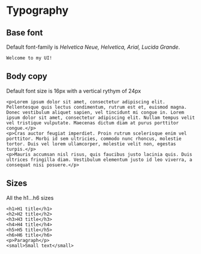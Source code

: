 # Typography

## Base font

Default font-family is *Helvetica Neue, Helvetica, Arial, Lucida Grande*.

```render jsx
Welcome to my UI!
```

## Body copy

Default font size is 16px with a vertical rythym of 24px

```render jsx
<p>Lorem ipsum dolor sit amet, consectetur adipiscing elit. Pellentesque quis lectus condimentum, rutrum est et, euismod magna. Donec vestibulum aliquet sapien, vel tincidunt mi congue in. Lorem ipsum dolor sit amet, consectetur adipiscing elit. Nullam tempus velit vel tristique vulputate. Maecenas dictum diam at purus porttitor congue.</p>
<p>Cras auctor feugiat imperdiet. Proin rutrum scelerisque enim vel porttitor. Morbi id sem ultricies, commodo nunc rhoncus, molestie tortor. Duis vel lorem ullamcorper, molestie velit non, egestas turpis.</p>
<p>Mauris accumsan nisl risus, quis faucibus justo lacinia quis. Duis ultrices fringilla diam. Vestibulum elementum justo id leo viverra, a consequat nisi posuere.</p>
```

## Sizes

All the h1...h6 sizes

```render jsx
<h1>H1 title</h1>
<h2>H2 title</h2>
<h3>H3 title</h3>
<h4>H4 title</h4>
<h5>H5 title</h5>
<h6>H6 title</h6>
<p>Paragraph</p>
<small>Small text</small>
```
